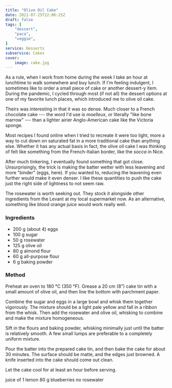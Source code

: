 ```yaml
---
title: "Olive Oil Cake"
date: 2021-07-25T22:06:25Z
draft: false
tags: [
    "dessert",
    "paca",
    "veggie",
]
service: Desserts
subservice: Cakes
cover:
    image: cake.jpg
---
```


As a rule, when I work from home during the week I take an hour at lunchtime to walk somewhere and buy lunch. If I'm feeling indulgent, I sometimes like to order a small piece of cake or another dessert-y item. During the pandemic, I cycled through most (if not all) the dessert options at one of my favorite lunch places, which introduced me to olive oil cake.

Theirs was interesting in that it was so dense. Much closer to a French chocolate cake --- the word I'd use is _moelleux_, or literally "like bone marrow" --- than a lighter airier Anglo-American cake like the Victoria sponge.

Most recipes I found online when I tried to recreate it were too light, more a way to cut down on saturated fat in a more traditional cake than anything else. Whether it has any actual basis in fact, the olive oil cake I was thinking of felt like something from the French-Italian border, like the _socca_ in Nice.

After much tinkering, I eventually found something that got close. Unsurprisingly, the trick is making the batter wetter with less leavening and more "binder" (eggs, here). If you wanted to, reducing the leavening even further would make it even denser. I like these quantities to push the cake just the right side of lightness to not seem raw.

The rosewater is worth seeking out. They stock it alongside other ingredients from the Levant at my local supermarket now. As an alternative, something like blood orange juice would work really well.

### Ingredients

* 200 g (about 4) eggs
* 100 g sugar
* 50 g rosewater
* 125 g olive oil
* 80 g almond flour
* 60 g all-purpose flour
* 6 g baking powder

### Method

Preheat an oven to 180 °C (350 °F). Grease a 20 cm (8") cake tin with a small amount of olive oil, and then line the bottom with parchment paper.

Combine the sugar and eggs in a large bowl and whisk them together vigorously. The mixture should be a light pale yellow and fall in a ribbon from the whisk. Then add the rosewater and olive oil, whisking to combine and make the mixture homogeneous.

Sift in the flours and baking powder, whisking minimally just until the batter is relatively smooth. A few small lumps are preferable to a completely uniform mixture.

Pour the batter into the prepared cake tin, and then bake the cake for about 30 minutes. The surface should be matte, and the edges just browned. A knife inserted into the cake should come out clean.

Let the cake cool for at least an hour before serving.


juice of 1 lemon
80 g blueberries
no rosewater